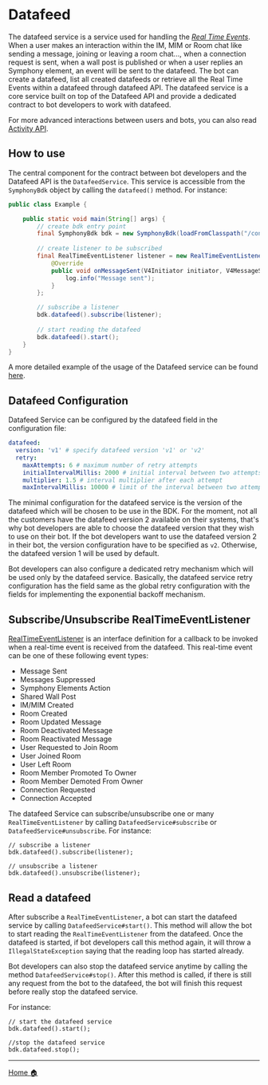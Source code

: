 # Datafeed

The datafeed service is a service used for handling the [_Real Time Events_](https://developers.symphony.com/restapi/docs/real-time-events). 
When a user makes an interaction within the IM, MIM or Room chat like sending a message, joining or leaving a room chat..., 
when a connection request is sent, when a wall post is published or when a user replies an Symphony element, an event will be sent to the datafeed.
The bot can create a datafeed, list all created datafeeds or retrieve all the Real Time Events within a datafeed through datafeed API.
The datafeed service is a core service built on top of the Datafeed API and provide a dedicated contract to bot developers to work with datafeed. 

For more advanced interactions between users and bots, you can also read [Activity API](../docs/activity-api.md).

## How to use
The central component for the contract between bot developers and  the Datafeed API is the `DatafeedService`.
This service is accessible from the `SymphonyBdk` object by calling the `datafeed()` method.
For instance:

```java
public class Example {

    public static void main(String[] args) { 
        // create bdk entry point
        final SymphonyBdk bdk = new SymphonyBdk(loadFromClasspath("/config.yaml"));
        
        // create listener to be subscribed
        final RealTimeEventListener listener = new RealTimeEventListener() {
            @Override
            public void onMessageSent(V4Initiator initiator, V4MessageSent event) {
                log.info("Message sent");
            }
        };

        // subscribe a listener
        bdk.datafeed().subscribe(listener);
       
        // start reading the datafeed 
        bdk.datafeed().start(); 
    }
}
```

A more detailed example of the usage of the Datafeed service can be found [here](../symphony-bdk-examples/bdk-core-examples/src/main/java/com/symphony/bdk/examples/DatafeedExampleMain.java).

## Datafeed Configuration

Datafeed Service can be configured by the datafeed field in the configuration file:

```yaml
datafeed:
  version: 'v1' # specify datafeed version 'v1' or 'v2'
  retry:
    maxAttempts: 6 # maximum number of retry attempts
    initialIntervalMillis: 2000 # initial interval between two attempts
    multiplier: 1.5 # interval multiplier after each attempt
    maxIntervalMillis: 10000 # limit of the interval between two attempts
```

The minimal configuration for the datafeed service is the version of the datafeed which will be chosen to be use in the BDK.
For the moment, not all the customers have the datafeed version 2 available on their systems, that's why bot developers are able to
choose the datafeed version that they wish to use on their bot. If the bot developers want to use the datafeed version 2 in their bot, 
the version configuration have to be specified as `v2`.
Otherwise, the datafeed version 1 will be used by default.

Bot developers can also configure a dedicated retry mechanism which will be used only by the datafeed service.
Basically, the datafeed service retry configuration has the field same as the global retry configuration with the fields for implementing 
the exponential backoff mechanism.

## Subscribe/Unsubscribe RealTimeEventListener

[RealTimeEventListener](https://javadoc.io/doc/org.finos.symphony.bdk/symphony-bdk-core/latest/com/symphony/bdk/core/service/datafeed/RealTimeEventListener.html) is an interface definition for a callback to be invoked when a real-time event is received from the datafeed.
This real-time event can be one of these following event types:

- Message Sent
- Messages Suppressed
- Symphony Elements Action
- Shared Wall Post
- IM/MIM Created
- Room Created
- Room Updated Message
- Room Deactivated Message
- Room Reactivated Message
- User Requested to Join Room
- User Joined Room
- User Left Room
- Room Member Promoted To Owner
- Room Member Demoted From Owner
- Connection Requested
- Connection Accepted

The datafeed Service can subscribe/unsubscribe one or many `RealTimeEventListener` by calling `DatafeedService#subscribe` or
`DatafeedService#unsubscribe`. For instance:

```
// subscribe a listener
bdk.datafeed().subscribe(listener);

// unsubscribe a listener
bdk.datafeed().unsubscribe(listener);
```

## Read a datafeed

After subscribe a `RealTimeEventListener`, a bot can start the datafeed service by calling `DatafeedService#start()`.
This method will allow the bot to start reading the `RealTimeEventListener` from the datafeed. Once the datafeed is started,
if bot developers call this method again, it will throw a `IllegalStateException` saying that the reading loop has started already.

Bot developers can also stop the datafeed service anytime by calling the method `DatafeedService#stop()`.
After this method is called, if there is still any request from the bot to the datafeed, the bot will finish this request before really stop the datafeed service.

For instance:
```
// start the datafeed service
bdk.datafeed().start();

//stop the datafeed service
bdk.datafeed.stop();
```
----
[Home :house:](./index.md)

